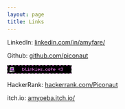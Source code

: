 ```yaml
---
layout: page
title: Links
---
```


LinkedIn: [linkedin.com/in/amyfare/](https://www.linkedin.com/in/amyfare/)

Github: [github.com/piconaut](https://github.com/piconaut/)

<a href='https://blinkies.cafe' target='_blank'><img src="/files/blinkiescafe.gif" alt="blinkies.cafe blinkie generator"></a>

HackerRank: [hackerrank.com/Piconaut](https://www.hackerrank.com/Piconaut)

itch.io: [amyoeba.itch.io/](https://amyoeba.itch.io/)
